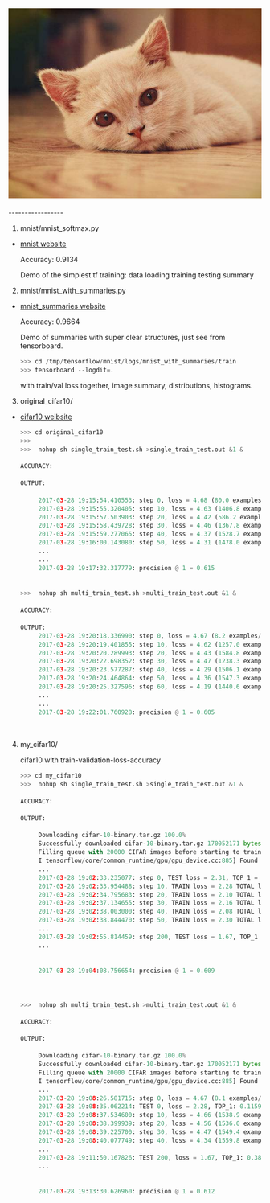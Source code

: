<div align="center">
  <img src="https://github.com/lchia/demo_tf/blob/master/cat.jpeg"><br><br>
</div>
-----------------

1. mnist/mnist_softmax.py

* [mnist website](https://www.tensorflow.org/get_started/mnist/beginners)

   Accuracy: 0.9134
   
   Demo of the simplest tf training:
       data loading
       training
       testing
       summary

2. mnist/mnist_with_summaries.py

* [mnist_summaries website](https://github.com/tensorflow/tensorflow/blob/master/tensorflow/examples/tutorials/mnist/mnist_with_summaries.py)

   Accuracy: 0.9664

   Demo of summaries with super clear structures, just see from tensorboard.

   ```python
   >>> cd /tmp/tensorflow/mnist/logs/mnist_with_summaries/train
   >>> tensorboard --logdit=.
   ```
 
   with train/val loss together, image summary, distributions, histograms.

3. original_cifar10/

* [cifar10 weibsite](https://github.com/tensorflow/models/tree/master/tutorials/image/cifar10)

   ```python
   >>> cd original_cifar10
   >>>
   >>>  nohup sh single_train_test.sh >single_train_test.out &1 &

   ACCURACY: 

   OUTPUT:

        2017-03-28 19:15:54.410553: step 0, loss = 4.68 (80.0 examples/sec; 1.600 sec/batch)
        2017-03-28 19:15:55.320405: step 10, loss = 4.63 (1406.8 examples/sec; 0.091 sec/batch)
        2017-03-28 19:15:57.503903: step 20, loss = 4.42 (586.2 examples/sec; 0.218 sec/batch)
        2017-03-28 19:15:58.439728: step 30, loss = 4.46 (1367.8 examples/sec; 0.094 sec/batch)
        2017-03-28 19:15:59.277065: step 40, loss = 4.37 (1528.7 examples/sec; 0.084 sec/batch)
        2017-03-28 19:16:00.143080: step 50, loss = 4.31 (1478.0 examples/sec; 0.087 sec/batch)
        ...
        ...
        2017-03-28 19:17:32.317779: precision @ 1 = 0.615


   >>>  nohup sh multi_train_test.sh >multi_train_test.out &1 &

   ACCURACY: 

   OUTPUT:
        2017-03-28 19:20:18.336990: step 0, loss = 4.67 (8.2 examples/sec; 15.559 sec/batch)
        2017-03-28 19:20:19.401855: step 10, loss = 4.62 (1257.0 examples/sec; 0.102 sec/batch)
        2017-03-28 19:20:20.289993: step 20, loss = 4.43 (1584.8 examples/sec; 0.081 sec/batch)
        2017-03-28 19:20:22.698352: step 30, loss = 4.47 (1238.3 examples/sec; 0.103 sec/batch)
        2017-03-28 19:20:23.577287: step 40, loss = 4.29 (1506.1 examples/sec; 0.085 sec/batch)
        2017-03-28 19:20:24.464864: step 50, loss = 4.36 (1547.3 examples/sec; 0.083 sec/batch)
        2017-03-28 19:20:25.327596: step 60, loss = 4.19 (1440.6 examples/sec; 0.089 sec/batch)
        ...
        ...
        2017-03-28 19:22:01.760928: precision @ 1 = 0.605


 

4. my_cifar10/
 
   cifar10 with train-validation-loss-accuracy

   ```python
   >>> cd my_cifar10
   >>>  nohup sh single_train_test.sh >single_train_test.out &1 &

   ACCURACY: 

   OUTPUT:

        Downloading cifar-10-binary.tar.gz 100.0%
        Successfully downloaded cifar-10-binary.tar.gz 170052171 bytes.
        Filling queue with 20000 CIFAR images before starting to train. This will take a few minutes.
        I tensorflow/core/common_runtime/gpu/gpu_device.cc:885] Found device 0 with properties: 
        ...
        2017-03-28 19:02:33.235077: step 0, TEST loss = 2.31, TOP_1 = 0.0859, TOP_5 = 0.4922 (64.6 examples/sec; 1.981 sec/batch)
        2017-03-28 19:02:33.954488: step 10, TRAIN loss = 2.28 TOTAL loss = 4.63 (1779.2 examples/sec; 0.072 sec/batch)
        2017-03-28 19:02:34.795683: step 20, TRAIN loss = 2.10 TOTAL loss = 4.44 (1521.6 examples/sec; 0.084 sec/batch)
        2017-03-28 19:02:37.134655: step 30, TRAIN loss = 2.16 TOTAL loss = 4.47 (547.2 examples/sec; 0.234 sec/batch)
        2017-03-28 19:02:38.003000: step 40, TRAIN loss = 2.08 TOTAL loss = 4.38 (1474.1 examples/sec; 0.087 sec/batch)
        2017-03-28 19:02:38.844470: step 50, TRAIN loss = 2.30 TOTAL loss = 4.58 (1521.1 examples/sec; 0.084 sec/batch)
        ...
        2017-03-28 19:02:55.814459: step 200, TEST loss = 1.67, TOP_1 = 0.3828, TOP_5 = 0.8672 (1263.3 examples/sec; 0.101 sec/batch)
        ...


        2017-03-28 19:04:08.756654: precision @ 1 = 0.609


 
   >>>  nohup sh multi_train_test.sh >multi_train_test.out &1 &

   ACCURACY:

   OUTPUT:

        Downloading cifar-10-binary.tar.gz 100.0%
        Successfully downloaded cifar-10-binary.tar.gz 170052171 bytes.
        Filling queue with 20000 CIFAR images before starting to train. This will take a few minutes.
        I tensorflow/core/common_runtime/gpu/gpu_device.cc:885] Found device 0 with properties: 
        ...
        2017-03-28 19:08:26.581715: step 0, loss = 4.67 (8.1 examples/sec; 15.759 sec/batch)
        2017-03-28 19:08:35.062214: TEST 0, loss = 2.28, TOP_1: 0.1159, TOP_5: 0.4937 (8.1 examples/sec; 15.759 sec/batch)
        2017-03-28 19:08:37.534600: step 10, loss = 4.66 (1538.9 examples/sec; 0.083 sec/batch)
        2017-03-28 19:08:38.399939: step 20, loss = 4.56 (1536.0 examples/sec; 0.083 sec/batch)
        2017-03-28 19:08:39.225700: step 30, loss = 4.47 (1549.4 examples/sec; 0.083 sec/batch)
        2017-03-28 19:08:40.077749: step 40, loss = 4.34 (1559.8 examples/sec; 0.082 sec/batch)
        ...
        2017-03-28 19:11:50.167826: TEST 200, loss = 1.67, TOP_1: 0.3856, TOP_5: 0.8805 (1534.4 examples/sec; 0.083 sec/batch)
        ...


        2017-03-28 19:13:30.626960: precision @ 1 = 0.612

